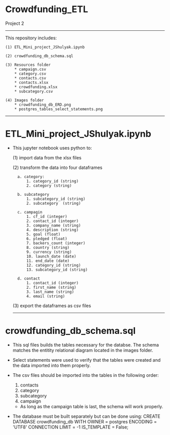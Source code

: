 # Crowdfunding_ETL
Project 2

-------------

This repository includes:

    (1) ETL_Mini_project_JShulyak.ipynb 

    (2) crowdfunding_db_schema.sql 

    (3) Resources folder 
        * campaign.csv 
        * category.csv 
        * contacts.csv 
        * contacts.xlsx 
        * crowdfunding.xlsx 
        * subcategory.csv
        
    (4) Images folder 
        * crowdfunding_db_ERD.png
        * postgres_tables_select_statements.png 

-------------

# ETL_Mini_project_JShulyak.ipynb
* This jupyter notebook uses python to:

    (1) import data from the xlsx files

    (2) transform the data into four dataframes

        a. category: 
            1. category_id (string)
            2. category (string)

        b. subcategory
            1. subcategory_id (string)
            2. subcategory  (string)

        c. campagin
            1. cf_id (integer)
            2. contact_id (integer)
            3. company_name (string)
            4. description (string)
            5. goal (float)
            6. pledged (float)
            7. backers_count (integer)
            8. country (string)
            9. currency (string)
            10. launch_date (date)
            11. end_date (date)
            12. category_id (string)
            13. subcategory_id (string)

        d. contact
            1. contact_id (integer)
            2. first_name (string)
            3. last_name (string)
            4. email (string)

    (3) export the dataframes as csv files

    -------------

# crowdfunding_db_schema.sql
* This sql files builds the tables necessary for the databse. The schema matches the entitity relational diagram located in the images folder. 
* Select statements were used to verify that the tables were created and the data imported into them properly. 
* The csv files should be imported into the tables in the following order:
    1. contacts
    2. category
    3. subcategory
    4. campaign
    * As long as the campaign table is last, the schema will work properly. 

* The database must be built separately but can be done using:
CREATE DATABASE crowdfunding_db
    WITH
    OWNER = postgres
    ENCODING = 'UTF8'
    CONNECTION LIMIT = -1
    IS_TEMPLATE = False;